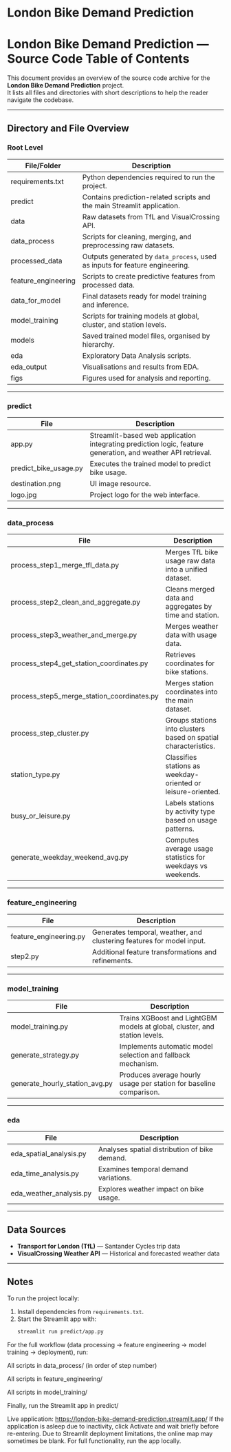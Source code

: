 # London Bike Demand Prediction
# London Bike Demand Prediction — Source Code Table of Contents

This document provides an overview of the source code archive for the **London Bike Demand Prediction** project.  
It lists all files and directories with short descriptions to help the reader navigate the codebase.

---

## Directory and File Overview

### Root Level
 File/Folder           | Description
---------------------- | ------------------------------------------------------------
 requirements.txt      | Python dependencies required to run the project.
 predict               | Contains prediction-related scripts and the main Streamlit application.
 data                  | Raw datasets from TfL and VisualCrossing API.
 data_process          | Scripts for cleaning, merging, and preprocessing raw datasets.
 processed_data        | Outputs generated by `data_process`, used as inputs for feature engineering.
 feature_engineering   | Scripts to create predictive features from processed data.
 data_for_model        | Final datasets ready for model training and inference.
 model_training        | Scripts for training models at global, cluster, and station levels.
 models                | Saved trained model files, organised by hierarchy.
 eda                   | Exploratory Data Analysis scripts.
 eda_output            | Visualisations and results from EDA.
 figs                  | Figures used for analysis and reporting.

---

### predict
 File                  | Description
---------------------- | ------------------------------------------------------------
 app.py                | Streamlit-based web application integrating prediction logic, feature generation, and weather API retrieval.
 predict_bike_usage.py | Executes the trained model to predict bike usage.
 destination.png       | UI image resource.
 logo.jpg              | Project logo for the web interface.

---

### data_process
 File                                      | Description
------------------------------------------ | ------------------------------------------------------------
 process_step1_merge_tfl_data.py           | Merges TfL bike usage raw data into a unified dataset.
 process_step2_clean_and_aggregate.py      | Cleans merged data and aggregates by time and station.
 process_step3_weather_and_merge.py        | Merges weather data with usage data.
 process_step4_get_station_coordinates.py  | Retrieves coordinates for bike stations.
 process_step5_merge_station_coordinates.py| Merges station coordinates into the main dataset.
 process_step_cluster.py                   | Groups stations into clusters based on spatial characteristics.
 station_type.py                           | Classifies stations as weekday-oriented or leisure-oriented.
 busy_or_leisure.py                        | Labels stations by activity type based on usage patterns.
 generate_weekday_weekend_avg.py           | Computes average usage statistics for weekdays vs weekends.

---

### feature_engineering
 File                    | Description
------------------------ | ------------------------------------------------------------
 feature_engineering.py  | Generates temporal, weather, and clustering features for model input.
 step2.py                | Additional feature transformations and refinements.

---

### model_training
 File                        | Description
---------------------------- | ------------------------------------------------------------
 model_training.py           | Trains XGBoost and LightGBM models at global, cluster, and station levels.
 generate_strategy.py        | Implements automatic model selection and fallback mechanism.
 generate_hourly_station_avg.py | Produces average hourly usage per station for baseline comparison.

---

### eda
 File                    | Description
------------------------ | ------------------------------------------------------------
 eda_spatial_analysis.py | Analyses spatial distribution of bike demand.
 eda_time_analysis.py    | Examines temporal demand variations.
 eda_weather_analysis.py | Explores weather impact on bike usage.

---

## Data Sources
- **Transport for London (TfL)** — Santander Cycles trip data  
- **VisualCrossing Weather API** — Historical and forecasted weather data

---

## Notes
To run the project locally:  
1. Install dependencies from `requirements.txt`.  
2. Start the Streamlit app with:  
   ```bash
   streamlit run predict/app.py
For the full workflow (data processing → feature engineering → model training → deployment), run:

All scripts in data_process/ (in order of step number)

All scripts in feature_engineering/

All scripts in model_training/

Finally, run the Streamlit app in predict/

Live application: https://london-bike-demand-prediction.streamlit.app/
If the application is asleep due to inactivity, click Activate and wait briefly before re-entering.
Due to Streamlit deployment limitations, the online map may sometimes be blank. For full functionality, run the app locally.


